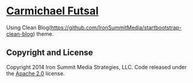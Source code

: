 # [Carmichael Futsal](http://carmichaelfutsal.github.io)

Using Clean Blog(https://github.com/IronSummitMedia/startbootstrap-clean-blog) theme.

## Copyright and License

Copyright 2014 Iron Summit Media Strategies, LLC. Code released under the [Apache 2.0](https://github.com/IronSummitMedia/startbootstrap-clean-blog/blob/gh-pages/LICENSE) license.
